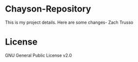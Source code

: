 # Chayson-Repository
This is my project details.
Here are some changes- Zach Trusso

# License
GNU General Public License v2.0
